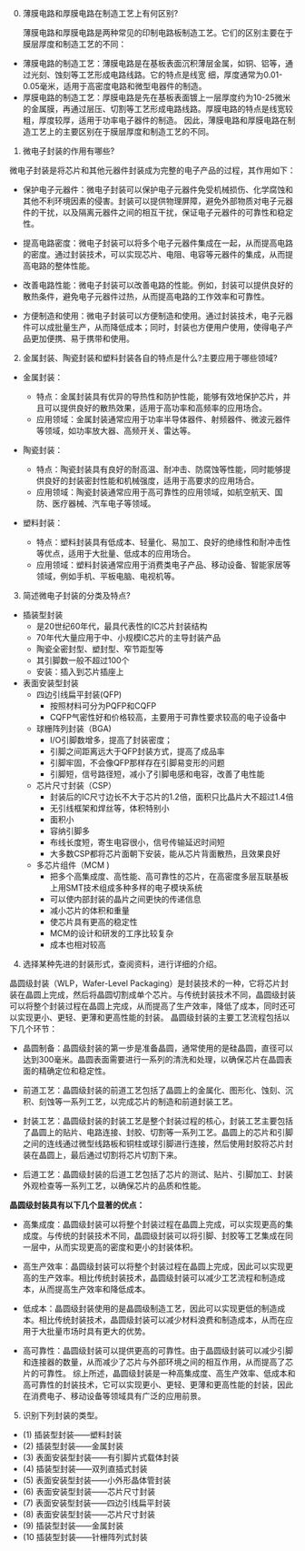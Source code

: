 0. 薄膜电路和厚膜电路在制造工艺上有何区别?

   薄膜电路和厚膜电路是两种常见的印制电路板制造工艺。它们的区别主要在于膜层厚度和制造工艺的不同：

+ 薄膜电路的制造工艺：薄膜电路是在基板表面沉积薄层金属，如铜、铝等，通过光刻、蚀刻等工艺形成电路线路。它的特点是线宽	细，厚度通常为0.01-0.05毫米，适用于高密度电路和微型电器件的制造。
+ 厚膜电路的制造工艺：厚膜电路是先在基板表面镀上一层厚度约为10-25微米的金属膜，再通过层压、切割等工艺形成电路线路。厚膜电路的特点是线宽较粗，厚度较厚，适用于功率电子器件的制造。 因此，薄膜电路和厚膜电路在制造工艺上的主要区别在于膜层厚度和制造工艺的不同。

1. 微电子封装的作用有哪些?

​	   微电子封装是将芯片和其他元器件封装成为完整的电子产品的过程，其作用如下：

+ 保护电子元器件：微电子封装可以保护电子元器件免受机械损伤、化学腐蚀和其他不利环境因素的侵害。封装可以提供物理屏障，避免外部物质对电子元器件的干扰，以及隔离元器件之间的相互干扰，保证电子元器件的可靠性和稳定性。

+ 提高电路密度：微电子封装可以将多个电子元器件集成在一起，从而提高电路的密度。通过封装技术，可以实现芯片、电阻、电容等元器件的集成，从而提高电路的整体性能。

+ 改善电路性能：微电子封装可以改善电路的性能。例如，封装可以提供良好的散热条件，避免电子元器件过热，从而提高电路的工作效率和可靠性。

+ 方便制造和使用：微电子封装可以方便制造和使用。通过封装技术，电子元器件可以成批量生产，从而降低成本；同时，封装也方便用户使用，使得电子产品更加便携、易于携带和使用。 

2. 金属封装、陶瓷封装和塑料封装各自的特点是什么?主要应用于哪些领域?

+ 金属封装：
  +  特点：金属封装具有优异的导热性和防护性能，能够有效地保护芯片，并且可以提供良好的散热效果，适用于高功率和高频率的应用场合。 
  + 应用领域：金属封装通常应用于功率半导体器件、射频器件、微波元器件等领域，如功率放大器、高频开关、雷达等。

+ 陶瓷封装： 
  + 特点：陶瓷封装具有良好的耐高温、耐冲击、防腐蚀等性能，同时能够提供良好的封装密封性能和机械强度，适用于高要求的应用场合。 
  + 应用领域：陶瓷封装通常应用于高可靠性的应用领域，如航空航天、国防、医疗器械、汽车电子等领域。

+ 塑料封装：
  + 特点：塑料封装具有低成本、轻量化、易加工、良好的绝缘性和耐冲击性等优点，适用于大批量、低成本的应用场合。
  +  应用领域：塑料封装通常应用于消费类电子产品、移动设备、智能家居等领域，例如手机、平板电脑、电视机等。

3. 简述微电子封装的分类及特点?

+ 插装型封装
  + 是20世纪60年代，最具代表性的IC芯片封装结构
  + 70年代大量应用于中、小规模IC芯片的主导封装产品
  + 陶瓷全密封型、塑封型、窄节距型等
  + 其引脚数一般不超过100个
  + 安装：插入到芯片插座上
+ 表面安装型封装
  + 四边引线扁平封装(QFP) 
    + 按照材料可分为PQFP和CQFP
    + CQFP气密性好和价格较高，主要用于可靠性要求较高的电子设备中
  + 球栅阵列封装（BGA)
    + I/O引脚数增多，提高了封装密度；
    + 引脚之间距离远大于QFP封装方式，提高了成品率
    + 引脚牢固，不会像QFP那样存在引脚易变形的问题
    + 引脚短，信号路径短，减小了引脚电感和电容，改善了电性能
  + 芯片尺寸封装（CSP）
    + 封装后的IC尺寸边长不大于芯片的1.2倍，面积只比晶片大不超过1.4倍
    + 无引线框架和焊丝等，体积特别小
    + 面积小
    + 容纳引脚多
    + 布线长度短，寄生电容很小，信号传输延迟时间短
    + 大多数CSP都将芯片面朝下安装，能从芯片背面散热，且效果良好
  + 多芯片组件（MCM )
    + 把多个高集成度、高性能、高可靠性的芯片，在高密度多层互联基板上用SMT技术组成多种多样的电子模块系统
    + 可以使内部封装的晶片之间更快的传递信息
    + 减小芯片的体积和重量
    + 使芯片具有更高的稳定性
    + MCM的设计和研发的工序比较复杂
    + 成本也相对较高

4. 选择某种先进的封装形式，查阅资料，进行详细的介绍。

晶圆级封装（WLP，Wafer-Level Packaging）是封装技术的一种，它将芯片封装在晶圆上完成，然后将晶圆切割成单个芯片。与传统封装技术不同，晶圆级封装可以将整个封装过程在晶圆上完成，从而提高了生产效率，降低了成本，同时还可以实现更小、更轻、更薄和更高性能的封装。 晶圆级封装的主要工艺流程包括以下几个环节：

+ 晶圆制备：晶圆级封装的第一步是准备晶圆，通常使用的是硅晶圆，直径可以达到300毫米。晶圆表面需要进行一系列的清洗和处理，以确保芯片在晶圆表面的精确定位和稳定性。

+ 前道工艺：晶圆级封装的前道工艺包括了晶圆上的金属化、图形化、蚀刻、沉积、刻蚀等一系列工艺，以完成芯片的制造和前道封装工艺。

+ 封装工艺：晶圆级封装的封装工艺是整个封装过程的核心，封装工艺主要包括了晶圆上的贴片、电路连接、封胶、切割等一系列工艺。晶圆上的芯片和引脚之间的连线通过微型线路板和铜柱或球引脚进行连接，然后使用封胶将芯片封装在晶圆上，最后通过切割将芯片切割下来。

+ 后道工艺：晶圆级封装的后道工艺包括了芯片的测试、贴片、引脚加工、封装外观检查等一系列工艺，以确保芯片的品质和性能。

**晶圆级封装具有以下几个显著的优点：**

+ 高集成度：晶圆级封装可以将整个封装过程在晶圆上完成，可以实现更高的集成度。与传统的封装技术不同，晶圆级封装可以将引脚、封胶等工艺集成在同一层中，从而实现更高的密度和更小的封装体积。

+ 高生产效率：晶圆级封装可以将整个封装过程在晶圆上完成，因此可以实现更高的生产效率。相比传统封装技术，晶圆级封装可以减少工艺流程和制造成本，从而提高生产效率和降低成本。

+ 低成本：晶圆级封装使用的是晶圆级制造工艺，因此可以实现更低的制造成本。相比传统封装技术，晶圆级封装可以减少材料浪费和制造成本，从而在应用于大批量市场时具有更大的优势。

+ 高可靠性：晶圆级封装可以提供更高的可靠性。由于晶圆级封装可以减少引脚和连接器的数量，从而减少了芯片与外部环境之间的相互作用，从而提高了芯片的可靠性。 综上所述，晶圆级封装是一种高集成度、高生产效率、低成本和高可靠性的封装技术，它可以实现更小、更轻、更薄和更高性能的封装，因此在消费电子、移动设备等领域具有广泛的应用前景。

5. 识别下列封装的类型。

+ (1) 插装型封装——塑料封装
+ (2) 插装型封装——金属封装
+ (3) 表面安装型封装——有引脚片式载体封装
+ (4) 插装型封装——双列直插式封装
+ (5) 表面安装型封装——小外形晶体管封装
+ (6) 表面安装型封装——芯片尺寸封装
+ (7) 表面安装型封装——四边引线扁平封装
+ (8) 表面安装型封装——芯片尺寸封装
+ (9)  插装型封装——金属封装
+ (10 插装型封装——针栅阵列式封装
